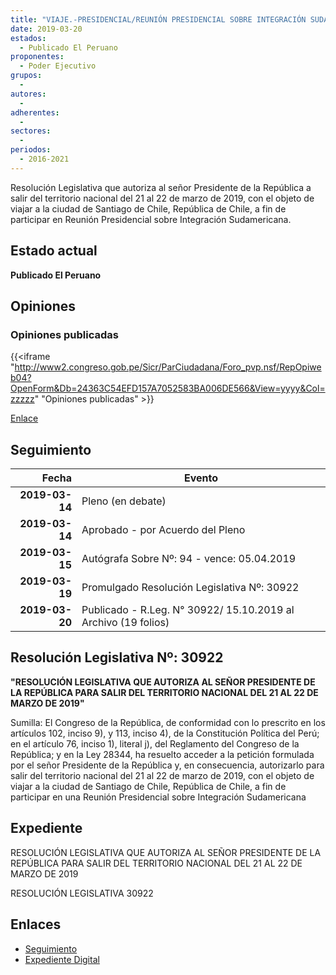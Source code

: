 ```yaml
---
title: "VIAJE.-PRESIDENCIAL/REUNIÓN PRESIDENCIAL SOBRE INTEGRACIÓN SUDAMERICANA"
date: 2019-03-20
estados: 
  - Publicado El Peruano
proponentes: 
  - Poder Ejecutivo
grupos: 
  - 
autores: 
  - 
adherentes: 
  - 
sectores: 
  - 
periodos: 
  - 2016-2021
---
```


Resolución Legislativa que autoriza al señor Presidente de la República a salir del territorio nacional del 21 al 22 de marzo de 2019, con el objeto de viajar a la ciudad de Santiago de Chile, República de Chile, a fin de participar en Reunión Presidencial sobre Integración Sudamericana.


## Estado actual

**Publicado El Peruano**

## Opiniones

### Opiniones publicadas

{{<iframe "http://www2.congreso.gob.pe/Sicr/ParCiudadana/Foro_pvp.nsf/RepOpiweb04?OpenForm&Db=24363C54EFD157A7052583BA006DE566&View=yyyy&Col=zzzzz" "Opiniones publicadas" >}}

[Enlace](http://www2.congreso.gob.pe/Sicr/ParCiudadana/Foro_pvp.nsf/RepOpiweb04?OpenForm&Db=24363C54EFD157A7052583BA006DE566&View=yyyy&Col=zzzzz)

## Seguimiento

| Fecha | Evento |
|------:|--------|
| **2019-03-14** | Pleno (en debate)|
| **2019-03-14** | Aprobado - por Acuerdo del Pleno|
| **2019-03-15** | Autógrafa Sobre Nº: 94 - vence: 05.04.2019|
| **2019-03-19** | Promulgado Resolución Legislativa Nº: 30922|
| **2019-03-20** | Publicado - R.Leg. N° 30922/ 15.10.2019 al Archivo (19 folios)|

## Resolución Legislativa Nº: 30922

**"RESOLUCIÓN LEGISLATIVA QUE AUTORIZA AL SEÑOR PRESIDENTE DE LA REPÚBLICA PARA SALIR DEL TERRITORIO NACIONAL DEL 21 AL 22 DE MARZO DE 2019"**

Sumilla: El Congreso de la República, de conformidad con lo prescrito en los artículos 102, inciso 9), y 113, inciso 4), de la Constitución Política del Perú; en el artículo 76, inciso 1), literal j), del Reglamento del Congreso de la República; y en la Ley 28344, ha resuelto acceder a la petición formulada por el señor Presidente de la República y, en consecuencia, autorizarlo para salir del territorio nacional del 21 al 22 de marzo de 2019, con el objeto de viajar a la ciudad de Santiago de Chile, República de Chile, a fin de participar en una Reunión Presidencial sobre Integración Sudamericana


## Expediente

RESOLUCIÓN LEGISLATIVA QUE AUTORIZA AL SEÑOR PRESIDENTE DE LA REPÚBLICA PARA SALIR DEL TERRITORIO NACIONAL DEL 21 AL 22 DE MARZO DE 2019

RESOLUCIÓN LEGISLATIVA 30922


## Enlaces 

- [Seguimiento](http://www2.congreso.gob.pe/Sicr/TraDocEstProc/CLProLey2016.nsf/f7fff46988ca05b1052578e100829cc7/2865cee2122de585052583bc007bec45?OpenDocument)
- [Expediente Digital](http://www2.congreso.gob.pe/Sicr/TraDocEstProc/CLProLey2016.nsf/f7fff46988ca05b1052578e100829cc7/2865cee2122de585052583bc007bec45?OpenDocument&Click=05257FB7005EB655.eb71d0cf91d8294e05256cdf006b5706/$Body/0.1C6C)
